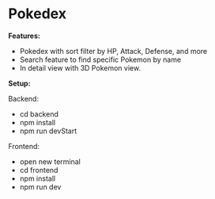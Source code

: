 # Pokedex

**Features:**
- Pokedex with sort filter by HP, Attack, Defense, and more
- Search feature to find specific Pokemon by name
- In detail view with 3D Pokemon view.

**Setup:**

Backend:
- cd backend
- npm install
- npm run devStart

Frontend:
- open new terminal
- cd frontend
- npm install
- npm run dev
